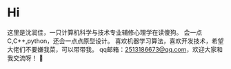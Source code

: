 # Hi
这里是沈润佳，一只计算机科学与技术专业辅修心理学在读傻狗。
会一点C,C++,python，还会一点点原型设计。
喜欢机器学习算法，喜欢开发技术，希望大佬们不要嫌我菜，可以带带我。
qq邮箱：2513186673@qq.com，欢迎大家和我交流呀！
👋

<!--
**qtzj/qtzj** is a ✨ _special_ ✨ repository because its `README.md` (this file) appears on your GitHub profile.

Here are some ideas to get you started:

- 🔭 I’m currently working on ...
- 🌱 I’m currently learning ...
- 👯 I’m looking to collaborate on ...
- 🤔 I’m looking for help with ...
- 💬 Ask me about ...
- 📫 How to reach me: ...
- 😄 Pronouns: ...
- ⚡ Fun fact: ...
-->
